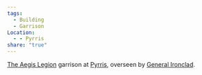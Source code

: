 ```yaml
---
tags:
  - Building
  - Garrison
Location:
  - - Pyrris
share: "true"
---
```


[The Aegis Legion](../../../../Peoples%20&%20Factions/The%20Aegis%20Legion/The%20Aegis%20Legion.md) garrison at [Pyrris](../Pyrris.md), overseen by [General Ironclad](../NPCs/The%20Queen's%20Council/General%20Ironclad.md).